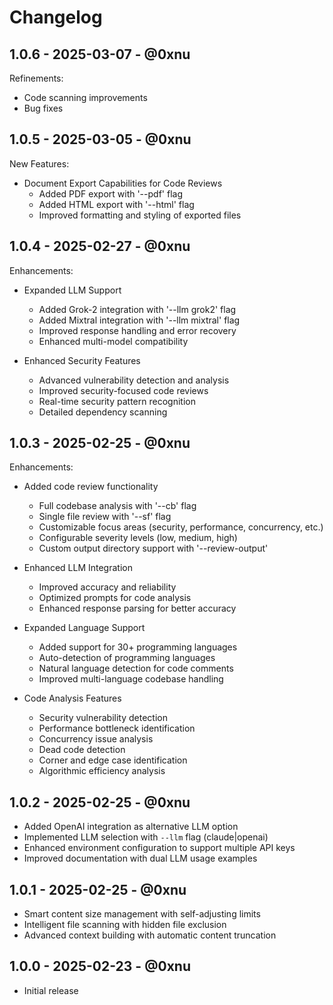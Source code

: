 # Changelog

## 1.0.6 - 2025-03-07 - @0xnu
Refinements:
* Code scanning improvements
* Bug fixes

## 1.0.5 - 2025-03-05 - @0xnu
New Features:
* Document Export Capabilities for Code Reviews
  - Added PDF export with '--pdf' flag
  - Added HTML export with '--html' flag
  - Improved formatting and styling of exported files

## 1.0.4 - 2025-02-27 - @0xnu
Enhancements:
* Expanded LLM Support
  - Added Grok-2 integration with '--llm grok2' flag
  - Added Mixtral integration with '--llm mixtral' flag
  - Improved response handling and error recovery
  - Enhanced multi-model compatibility

* Enhanced Security Features
  - Advanced vulnerability detection and analysis
  - Improved security-focused code reviews
  - Real-time security pattern recognition
  - Detailed dependency scanning

## 1.0.3 - 2025-02-25 - @0xnu
Enhancements:
* Added code review functionality
  - Full codebase analysis with '--cb' flag
  - Single file review with '--sf' flag
  - Customizable focus areas (security, performance, concurrency, etc.)
  - Configurable severity levels (low, medium, high)
  - Custom output directory support with '--review-output'

* Enhanced LLM Integration
  - Improved accuracy and reliability
  - Optimized prompts for code analysis
  - Enhanced response parsing for better accuracy

* Expanded Language Support
  - Added support for 30+ programming languages
  - Auto-detection of programming languages
  - Natural language detection for code comments
  - Improved multi-language codebase handling

* Code Analysis Features
  - Security vulnerability detection
  - Performance bottleneck identification
  - Concurrency issue analysis
  - Dead code detection
  - Corner and edge case identification
  - Algorithmic efficiency analysis

## 1.0.2 - 2025-02-25 - @0xnu
* Added OpenAI integration as alternative LLM option
* Implemented LLM selection with `--llm` flag (claude|openai)
* Enhanced environment configuration to support multiple API keys
* Improved documentation with dual LLM usage examples

## 1.0.1 - 2025-02-25 - @0xnu
* Smart content size management with self-adjusting limits
* Intelligent file scanning with hidden file exclusion
* Advanced context building with automatic content truncation

## 1.0.0 - 2025-02-23 - @0xnu
* Initial release